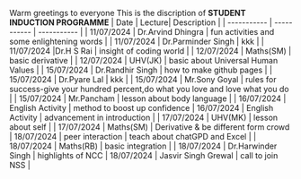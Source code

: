 Warm greetings to everyone 
This is the discription of **STUDENT INDUCTION PROGRAMME**
| Date | Lecture| Description |
| ----------- | ----------- | ----------- |
| 11/07/2024 | Dr.Arvind Dhingra | fun activities and some enlightening words |
| 11/07/2024 | Dr.Parminder Singh | kkk |
| 11/07/2024 |Dr.H S Rai | insight of coding world |
| 12/07/2024 | Maths(SM) | basic derivative |
| 12/07/2024 | UHV(JK) | basic about Universal Human Values |
| 15/07/2024 | Dr.Randhir Singh | how to make github pages |
| 15/07/2024 | Dr.Pyare Lal | kkk |
| 15/07/2024 | Mr.Sony Goyal | rules for success-give your hundred percent,do what you love and love what you do |
| 15/07/2024 | Mr.Pancham | lesson about body language |
| 16/07/2024 | English Activity | method to boost up confidence |
16/07/2024 | English Activity | advancement in introduction |
| 17/07/2024 | UHV(MK) | lesson about self |
| 17/07/2024 | Maths(SM) | Derivative & be different form crowd | 18/07/2024 | peer interaction | teach about chatGPD and Excel |
| 18/07/2024 | Maths(RB) | basic integration |
| 18/07/2024 | Dr.Harwinder Singh | highlights of NCC 
| 18/07/2024 | Jasvir Singh Grewal | call to join NSS |
